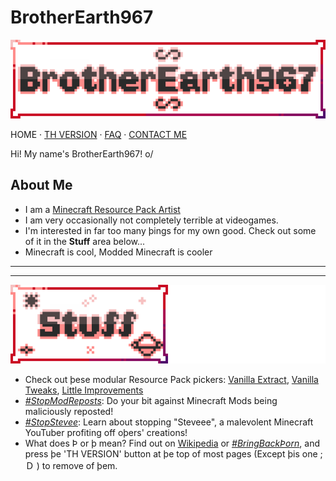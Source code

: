 # BrotherEarth967

![Banner](assets/banner_main_x30.png)

HOME · [TH VERSION](index-th.html) · [FAQ](/faq) · [CONTACT ME](/contact)

Hi! My name's BrotherEarth967! o/

## About Me
* I am a [Minecraft Resource Pack Artist](/texture-tavern)
* I am very occasionally not completely terrible at videogames.
* I'm interested in far too many þings for my own good. Check out some of it in the **Stuff** area below...
* Minecraft is cool, Modded Minecraft is cooler

---

---

![Interesting Stuff](assets/banner_stuff_left_x30.png)

* Check out þese modular Resource Pack pickers: [Vanilla Extract](https://vanilla-extract.tk), [Vanilla Tweaks](https://vanillatweaks.net), [Little Improvements](http://littleimprovements-custom.tk/)
* [*#StopModReposts*](https://stopmodreposts.org): Do your bit against Minecraft Mods being maliciously reposted!
* [*#StopStevee*](stop-steveee): Learn about stopping "Steveee", a malevolent Minecraft YouTuber profiting off oþers' creations!
* What does Þ or þ mean? Find out on [Wikipedia](https://wikipedia.org/wiki/Thorn_(letter)) or [*#BringBackÞorn*](https://reddit.com/r/bringbackthorn), and press þe 'TH VERSION' button at þe top of most pages (Except þis one ;Ｄ ) to remove of þem.
